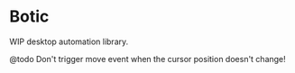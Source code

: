 # Botic

WIP desktop automation library.

@todo Don't trigger move event when the cursor position doesn't change!
